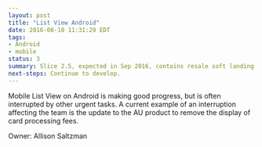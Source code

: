 ```yaml
---
layout: post
title: "List View Android"
date: 2016-08-10 11:31:29 EDT
tags:
- Android
- mobile
status: 3
summary: Slice 2.5, expected in Sep 2016, contains resale soft landing support for List View.
next-steps: Continue to develop.
---
```


Mobile List View on Android is making good progress, but is often interrupted by other urgent tasks. A current example of an interruption affecting the team is the update to the AU product to remove the display of card processing fees.

Owner: Allison Saltzman
